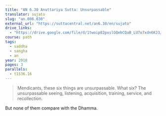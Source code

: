 ```yaml
---
title: "AN 6.30 Anuttariya Sutta: Unsurpassable"
translator: sujato
slug: "an.006.030"
external_url: "https://suttacentral.net/an6.30/en/sujato"
drive_links:
  - "https://drive.google.com/file/d/1twoip82pxslGQebCQaB_LU7o7xdn6KJ3/view?usp=drivesdk"
course: path
tags:
  - saddha
  - sangha
  - an
year: 2018
pages: 3
parallels:
  - t1536.16
---
```


> Mendicants, these six things are unsurpassable. What six? The unsurpassable seeing, listening, acquisition, training, service, and recollection.

But none of them compare with the Dhamma.

